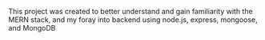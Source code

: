 This project was created to better understand and gain familiarity with the MERN stack, and my foray into backend using node.js, express, mongoose, and MongoDB
